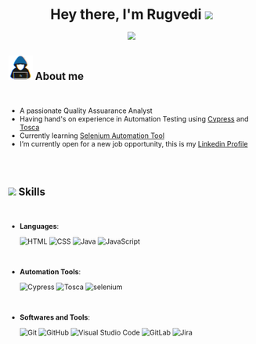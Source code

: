
<h1 align="center"><b>Hey there, I'm Rugvedi </b><img src="https://media.giphy.com/media/hvRJCLFzcasrR4ia7z/giphy.gif" width="35"></h1>

<p align="center">
  <a href="https://github.com/DenverCoder1/readme-typing-svg"><img src="https://readme-typing-svg.herokuapp.com?font=Time+New+Roman&color=cyan&size=25&center=true&vCenter=true&width=600&height=100&lines=Quality+Assuarance+Analyst;Wanderer..+Trekker..;Love+to+learn+new+stuffs..;"></a>
</p>
	
## <picture><img src = "https://github.com/0xAbdulKhalid/0xAbdulKhalid/raw/main/assets/mdImages/about_me.gif" width = 50px></picture> **About me**

<br>

- A passionate Quality Assuarance Analyst
- Having hand's on experience in Automation Testing using [Cypress](https://docs.cypress.io/guides/overview/why-cypress) and [Tosca](https://www.tricentis.com/resources/tricentis-tosca-overview)
- Currently learning [Selenium Automation Tool](https://www.selenium.dev/)
- I’m currently open for a new job opportunity, this is my [Linkedin Profile](www.linkedin.com/in/rugvedi-jamgaonkar)

<br><br>

## <img src="https://media2.giphy.com/media/QssGEmpkyEOhBCb7e1/giphy.gif?cid=ecf05e47a0n3gi1bfqntqmob8g9aid1oyj2wr3ds3mg700bl&rid=giphy.gif" width ="25"><b> Skills</b>
<br>

<p align="center">

- **Languages**:

   ![HTML](https://img.shields.io/badge/HTML5%20-%23E34F26.svg?style=for-the-badge&logo=html5&logoColor=white)
   ![CSS](https://img.shields.io/badge/CSS%20-%231572B6.svg?style=for-the-badge&logo=css3&logoColor=white)
   ![Java](https://img.shields.io/badge/Java-red?style=for-the-badge&logo=openjdk&logoColor=white&color=darkred)
   ![JavaScript](https://img.shields.io/badge/JavaScript%20-%23F7DF1E.svg?style=for-the-badge&logo=javascript&logoColor=black)

<br>

- **Automation Tools**:

    ![Cypress](https://img.shields.io/badge/Cypress-4A4A55.svg?style=for-the-badge&logo=cypress&logoColor=white)
    ![Tosca](https://img.shields.io/badge/Tosca-3178C6.svg?style=for-the-badge&logo=tricentis&logoColor=white)
    ![selenium](https://img.shields.io/badge/Selenium-43B02A.svg?style=for-the-badge&logo=selenium&logoColor=white)

<br>

- **Softwares and Tools**:

    ![Git](https://img.shields.io/badge/git-%23F05033.svg?style=for-the-badge&logo=git&logoColor=white)
    ![GitHub](https://img.shields.io/badge/github-%23121011.svg?style=for-the-badge&logo=github&logoColor=white)
    ![Visual Studio Code](https://img.shields.io/badge/VS%20Code-0078d7.svg?style=for-the-badge&logo=visual-studio-code&logoColor=white)
    ![GitLab](https://img.shields.io/badge/GitLab-white?style=for-the-badge&logo=gitlab&logoColor=white&color=orange)
    ![Jira](https://img.shields.io/badge/Jira-%230052CC.svg?style=for-the-badge&logo=jira&logoColor=white)

